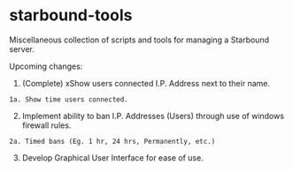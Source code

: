 starbound-tools
===============

Miscellaneous collection of scripts and tools for managing a Starbound server.

Upcoming changes:
  1. (Complete) xShow users connected I.P. Address next to their name.
    
    1a. Show time users connected.  
  2. Implement ability to ban I.P. Addresses (Users) through use of windows firewall rules. 
    
    2a. Timed bans (Eg. 1 hr, 24 hrs, Permanently, etc.)
  3. Develop Graphical User Interface for ease of use.
